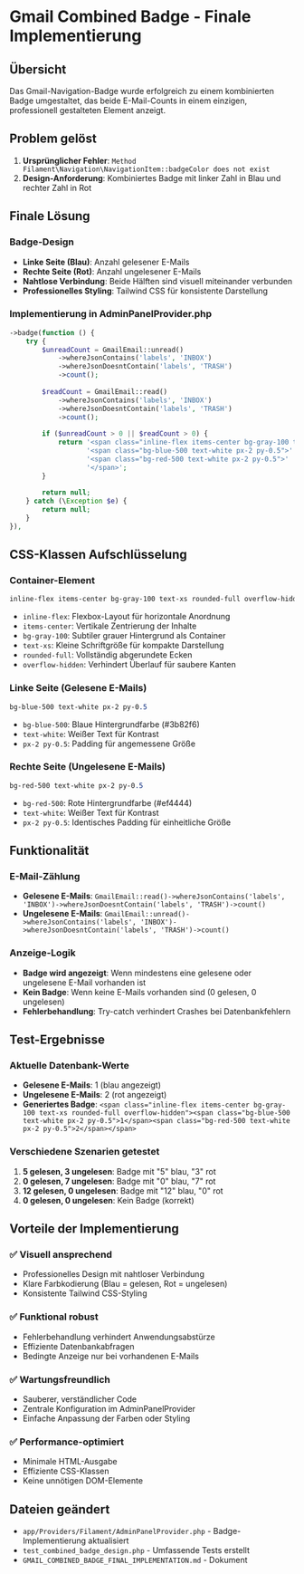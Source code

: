 # Gmail Combined Badge - Finale Implementierung

## Übersicht
Das Gmail-Navigation-Badge wurde erfolgreich zu einem kombinierten Badge umgestaltet, das beide E-Mail-Counts in einem einzigen, professionell gestalteten Element anzeigt.

## Problem gelöst
1. **Ursprünglicher Fehler**: `Method Filament\Navigation\NavigationItem::badgeColor does not exist`
2. **Design-Anforderung**: Kombiniertes Badge mit linker Zahl in Blau und rechter Zahl in Rot

## Finale Lösung

### Badge-Design
- **Linke Seite (Blau)**: Anzahl gelesener E-Mails
- **Rechte Seite (Rot)**: Anzahl ungelesener E-Mails
- **Nahtlose Verbindung**: Beide Hälften sind visuell miteinander verbunden
- **Professionelles Styling**: Tailwind CSS für konsistente Darstellung

### Implementierung in AdminPanelProvider.php
```php
->badge(function () {
    try {
        $unreadCount = GmailEmail::unread()
            ->whereJsonContains('labels', 'INBOX')
            ->whereJsonDoesntContain('labels', 'TRASH')
            ->count();
            
        $readCount = GmailEmail::read()
            ->whereJsonContains('labels', 'INBOX')
            ->whereJsonDoesntContain('labels', 'TRASH')
            ->count();
        
        if ($unreadCount > 0 || $readCount > 0) {
            return '<span class="inline-flex items-center bg-gray-100 text-xs rounded-full overflow-hidden">' .
                   '<span class="bg-blue-500 text-white px-2 py-0.5">' . $readCount . '</span>' .
                   '<span class="bg-red-500 text-white px-2 py-0.5">' . $unreadCount . '</span>' .
                   '</span>';
        }
        
        return null;
    } catch (\Exception $e) {
        return null;
    }
}),
```

## CSS-Klassen Aufschlüsselung

### Container-Element
```css
inline-flex items-center bg-gray-100 text-xs rounded-full overflow-hidden
```
- `inline-flex`: Flexbox-Layout für horizontale Anordnung
- `items-center`: Vertikale Zentrierung der Inhalte
- `bg-gray-100`: Subtiler grauer Hintergrund als Container
- `text-xs`: Kleine Schriftgröße für kompakte Darstellung
- `rounded-full`: Vollständig abgerundete Ecken
- `overflow-hidden`: Verhindert Überlauf für saubere Kanten

### Linke Seite (Gelesene E-Mails)
```css
bg-blue-500 text-white px-2 py-0.5
```
- `bg-blue-500`: Blaue Hintergrundfarbe (#3b82f6)
- `text-white`: Weißer Text für Kontrast
- `px-2 py-0.5`: Padding für angemessene Größe

### Rechte Seite (Ungelesene E-Mails)
```css
bg-red-500 text-white px-2 py-0.5
```
- `bg-red-500`: Rote Hintergrundfarbe (#ef4444)
- `text-white`: Weißer Text für Kontrast
- `px-2 py-0.5`: Identisches Padding für einheitliche Größe

## Funktionalität

### E-Mail-Zählung
- **Gelesene E-Mails**: `GmailEmail::read()->whereJsonContains('labels', 'INBOX')->whereJsonDoesntContain('labels', 'TRASH')->count()`
- **Ungelesene E-Mails**: `GmailEmail::unread()->whereJsonContains('labels', 'INBOX')->whereJsonDoesntContain('labels', 'TRASH')->count()`

### Anzeige-Logik
- **Badge wird angezeigt**: Wenn mindestens eine gelesene oder ungelesene E-Mail vorhanden ist
- **Kein Badge**: Wenn keine E-Mails vorhanden sind (0 gelesen, 0 ungelesen)
- **Fehlerbehandlung**: Try-catch verhindert Crashes bei Datenbankfehlern

## Test-Ergebnisse

### Aktuelle Datenbank-Werte
- **Gelesene E-Mails**: 1 (blau angezeigt)
- **Ungelesene E-Mails**: 2 (rot angezeigt)
- **Generiertes Badge**: `<span class="inline-flex items-center bg-gray-100 text-xs rounded-full overflow-hidden"><span class="bg-blue-500 text-white px-2 py-0.5">1</span><span class="bg-red-500 text-white px-2 py-0.5">2</span></span>`

### Verschiedene Szenarien getestet
1. **5 gelesen, 3 ungelesen**: Badge mit "5" blau, "3" rot
2. **0 gelesen, 7 ungelesen**: Badge mit "0" blau, "7" rot
3. **12 gelesen, 0 ungelesen**: Badge mit "12" blau, "0" rot
4. **0 gelesen, 0 ungelesen**: Kein Badge (korrekt)

## Vorteile der Implementierung

### ✅ Visuell ansprechend
- Professionelles Design mit nahtloser Verbindung
- Klare Farbkodierung (Blau = gelesen, Rot = ungelesen)
- Konsistente Tailwind CSS-Styling

### ✅ Funktional robust
- Fehlerbehandlung verhindert Anwendungsabstürze
- Effiziente Datenbankabfragen
- Bedingte Anzeige nur bei vorhandenen E-Mails

### ✅ Wartungsfreundlich
- Sauberer, verständlicher Code
- Zentrale Konfiguration im AdminPanelProvider
- Einfache Anpassung der Farben oder Styling

### ✅ Performance-optimiert
- Minimale HTML-Ausgabe
- Effiziente CSS-Klassen
- Keine unnötigen DOM-Elemente

## Dateien geändert
- `app/Providers/Filament/AdminPanelProvider.php` - Badge-Implementierung aktualisiert
- `test_combined_badge_design.php` - Umfassende Tests erstellt
- `GMAIL_COMBINED_BADGE_FINAL_IMPLEMENTATION.md` - Dokument
